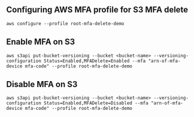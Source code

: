 ## Configuring AWS MFA profile for S3 MFA delete
```
aws configure --profile root-mfa-delete-demo
```

## Enable MFA on S3 
```
aws s3api put-bucket-versioning --bucket <bucket-name> --versioning-configuration Status=Enabled,MFADelete=Enabled --mfa "arn-of-mfa-device mfa-code" --profile root-mfa-delete-demo
```

## Disable MFA on S3
```
aws s3api put-bucket-versioning --bucket <bucket-name> --versioning-configuration Status=Enabled,MFADelete=Disabled --mfa "arn-of-mfa-device mfa-code" --profile root-mfa-delete-demo
```
